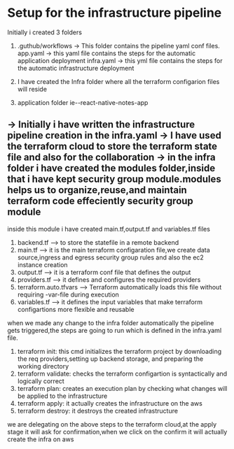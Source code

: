 # Setup for the infrastructure pipeline
Initially i created 3 folders
1. .guthub/workflows -> This folder contains the pipeline yaml conf files.
   app.yaml -> this yaml file contains the steps for the automatic application deployment
   infra.yaml -> this yml file contains the steps for the automatic infrastructure deployment

2. I have created the Infra folder where all the terraform configarion files will reside
3. application folder ie--react-native-notes-app

-> Initially i have written the infrastructure pipeline creation in the infra.yaml
-> I have used the terraform cloud to store the terraform state file and also for the collaboration
-> in the infra folder i have created the modules folder,inside that i have kept security group module.modules helps us to organize,reuse,and maintain terraform code effeciently
security group module
--------------------
inside this module i have created main.tf,output.tf and variables.tf files

1. backend.tf --> to store the statefile in a remote backend
2. main.tf --> it is the main terraform configaration file,we create data source,ingress and egress security group rules and also the ec2 instance creation
3. output.tf --> it is a terraform conf file that defines the output
4. providers.tf --> it defines and configures the required providers
5. terraform.auto.tfvars --> Terraform automatically loads this file without requiring -var-file during execution
6. variables.tf --> it defines the input variables that make terraform configartions more flexible and reusable


when we made any change to the infra folder automatically the pipeline gets triggered,the steps are going to run which is defined in the infra.yaml file.

1. terraform init: this cmd initializes the terraform project by downloading the req providers,setting up backend storage, and preparing the working directory
2. terraform validate: checks the terraform configartion is syntactically and logically correct
3. terraform plan: creates an execution plan by checking what changes will be applied to the infrastructure
4. terraform apply: it actually creates the infrastructure on the aws
5. terraform destroy: it destroys the created infrastructure

we are delegating on the above steps to the terraform cloud,at the apply stage it will ask for confirmation,when we click on the confirm it will actually create the infra on aws

